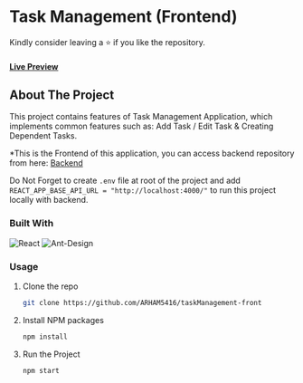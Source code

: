 # Task Management (Frontend)
Kindly consider leaving a :star: if you like the repository.

#### [Live Preview](https://task-management-front.vercel.app/)

## About The Project

This project contains features of Task Management Application, which implements common features such as: Add Task / Edit Task & Creating Dependent Tasks.

*This is the Frontend of this application, you can access backend repository from here: [Backend](https://github.com/ARHAM5416/taskManagement-Node)

Do Not Forget to create `.env` file at root of the project and add `REACT_APP_BASE_API_URL = "http://localhost:4000/"` to run this project locally with backend.

### Built With

![React](https://img.shields.io/badge/react-%2320232a.svg?style=for-the-badge&logo=react&logoColor=%2361DAFB)
![Ant-Design](https://img.shields.io/badge/-AntDesign-%230170FE?style=for-the-badge&logo=ant-design&logoColor=white)


### Usage

1. Clone the repo
   ```sh
   git clone https://github.com/ARHAM5416/taskManagement-front
   ```
2. Install NPM packages
   ```sh
   npm install
   ```
3. Run the Project
   ```sh
   npm start
   ```
